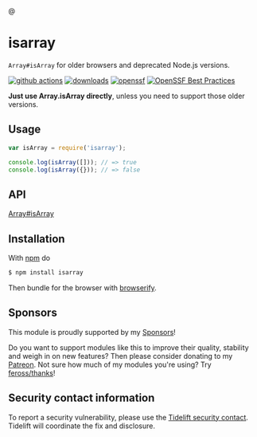 @
# isarray

`Array#isArray` for older browsers and deprecated Node.js versions.

[![github actions][actions-image]][actions-url]
[![downloads](https://img.shields.io/npm/dm/isarray.svg)](https://www.npmjs.org/package/isarray)
[![openssf](https://api.securityscorecards.dev/projects/github.com/juliangruber/isarray/badge)](https://deps.dev/npm/isarray)
[![OpenSSF Best Practices](https://www.bestpractices.dev/projects/6288/badge)](https://www.bestpractices.dev/projects/6288)

__Just use Array.isArray directly__, unless you need to support those older versions.

## Usage

```js
var isArray = require('isarray');

console.log(isArray([])); // => true
console.log(isArray({})); // => false
```

## API

[Array#isArray](https://developer.mozilla.org/en-US/docs/Web/JavaScript/Reference/Global_Objects/Array/isArray)

## Installation

With [npm](https://npmjs.org) do

```bash
$ npm install isarray
```

Then bundle for the browser with
[browserify](https://github.com/substack/node-browserify).

## Sponsors

This module is proudly supported by my [Sponsors](https://github.com/juliangruber/sponsors)!

Do you want to support modules like this to improve their quality, stability and weigh in on new features? Then please consider donating to my [Patreon](https://www.patreon.com/juliangruber). Not sure how much of my modules you're using? Try [feross/thanks](https://github.com/feross/thanks)!

## Security contact information

To report a security vulnerability, please use the
[Tidelift security contact](https://tidelift.com/security).
Tidelift will coordinate the fix and disclosure.

[actions-image]: https://img.shields.io/endpoint?url=https://github-actions-badge-u3jn4tfpocch.runkit.sh/juliangruber/isarray
[actions-url]: https://github.com/juliangruber/isarray/actions
